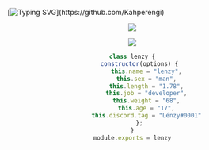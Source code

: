 [![Typing
SVG](https://readme-typing-svg.herokuapp.com/?lines=Selam+Lenzy+Seni+Görünce+Sevinecek!!&center=true&color="#00f8ff")](https://github.com/Kahperengi)
<div align="center">

<p align="center">
  <samp>
    <img src="https://komarev.com/ghpvc/?username=Kahperengi">
  </samp>
</p>

  
<div align="center">
 <a href="https://discord.com/users/896834304930369578" title="Discord Profile"><img src="https://lanyard-profile-readme.vercel.app/api/896834304930369578?animated=false&hideDiscrim=true&borderRadius=30px&idleMessage=Probably%20doing%20something%20else...4"> 
</div>
  
```js
class lenzy {
    constructor(options) {
        this.name = "lenzy",
        this.sex = "man",
        this.length = "1.78",
        this.job = "developer",
        this.weight = "68",
        this.age = "17",
        this.discord.tag = "Lénzy#0001"
    };
}
module.exports = lenzy
```

